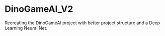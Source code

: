 # DinoGameAI_V2
Recreating the DinoGameAI project with better project structure and a Deep Learning Neural Net.
